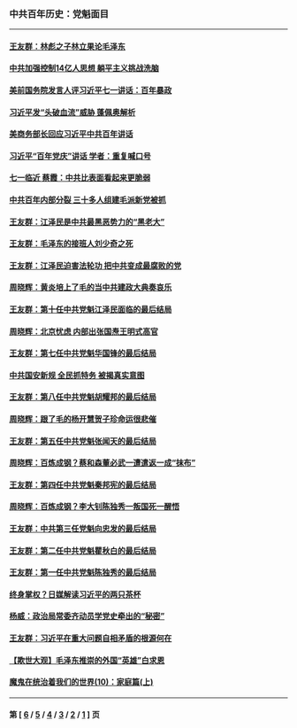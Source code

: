 ### 中共百年历史：党魁面目
---
#### [王友群：林彪之子林立果论毛泽东](../../pages/nf1176107/n13128622.md?08110430) 
#### [中共加强控制14亿人思想 躺平主义挑战洗脑](../../pages/nf1176107/n13094299.md?08110430) 
#### [美前国务院发言人评习近平七一讲话：百年暴政](../../pages/nf1176107/n13066986.md?08110430) 
#### [习近平发“头破血流”威胁 蓬佩奥解析](../../pages/nf1176107/n13063604.md?08110430) 
#### [美商务部长回应习近平中共百年讲话](../../pages/nf1176107/n13062903.md?08110430) 
#### [习近平“百年党庆”讲话 学者：重复喊口号](../../pages/nf1176107/n13061411.md?08110430) 
#### [七一临近 蔡霞：中共比表面看起来更脆弱](../../pages/nf1176107/n13056418.md?08110430) 
#### [中共百年内部分裂 三十多人组建毛派新党被抓](../../pages/nf1176107/n13044023.md?08110430) 
#### [王友群：江泽民是中共最黑恶势力的“黑老大”](../../pages/nf1176107/n13022180.md?08110430) 
#### [王友群：毛泽东的接班人刘少奇之死](../../pages/nf1176107/n12991772.md?08110430) 
#### [王友群：江泽民迫害法轮功 把中共变成最腐败的党](../../pages/nf1176107/n12947347.md?08110430) 
#### [周晓辉：黄炎培上了毛的当中共建政大典奏哀乐](../../pages/nf1176107/n12942780.md?08110430) 
#### [王友群：第十任中共党魁江泽民面临的最后结局](../../pages/nf1176107/n12933748.md?08110430) 
#### [周晓辉：北京忧虑 内部出张国焘王明式高官](../../pages/nf1176107/n12931709.md?08110430) 
#### [王友群：第七任中共党魁华国锋的最后结局](../../pages/nf1176107/n12918457.md?08110430) 
#### [中共国安新规 全民抓特务 被揭真实意图](../../pages/nf1176107/n12911615.md?08110430) 
#### [王友群：第八任中共党魁胡耀邦的最后结局](../../pages/nf1176107/n12902918.md?08110430) 
#### [周晓辉：跟了毛的杨开慧贺子珍命运很悲催](../../pages/nf1176107/n12877804.md?08110430) 
#### [王友群：第五任中共党魁张闻天的最后结局](../../pages/nf1176107/n12865420.md?08110430) 
#### [周晓辉：百炼成钢？蔡和森董必武一遭遣返一成“抹布”](../../pages/nf1176107/n12854806.md?08110430) 
#### [王友群：第四任中共党魁秦邦宪的最后结局](../../pages/nf1176107/n12855290.md?08110430) 
#### [周晓辉：百炼成钢？李大钊陈独秀一叛国死一醒悟](../../pages/nf1176107/n12847981.md?08110430) 
#### [王友群：中共第三任党魁向忠发的最后结局](../../pages/nf1176107/n12840390.md?08110430) 
#### [王友群：第二任中共党魁瞿秋白的最后结局](../../pages/nf1176107/n12824710.md?08110430) 
#### [王友群：第一任中共党魁陈独秀的最后结局](../../pages/nf1176107/n12809869.md?08110430) 
#### [终身掌权？日媒解读习近平的两只茶杯](../../pages/nf1176107/n12805064.md?08110430) 
#### [杨威：政治局常委齐动员学党史牵出的“秘密”](../../pages/nf1176107/n12764642.md?08110430) 
#### [王友群：习近平在重大问题自相矛盾的根源何在](../../pages/nf1176107/n12499563.md?08110430) 
#### [【欺世大观】毛泽东推崇的外国“英雄”白求恩](../../pages/nf1176107/n12362005.md?08110430) 
#### [魔鬼在统治着我们的世界(10)：家庭篇(上)](../../pages/nf1176107/n10435448.md?08110430) 

---
#### 第 [ [6](./6.md?08110430) / [5](./5.md?08110430) / [4](./4.md?08110430) / [3](./3.md?08110430) / [2](./2.md?08110430) / [1](./1.md?08110430) ] 页
